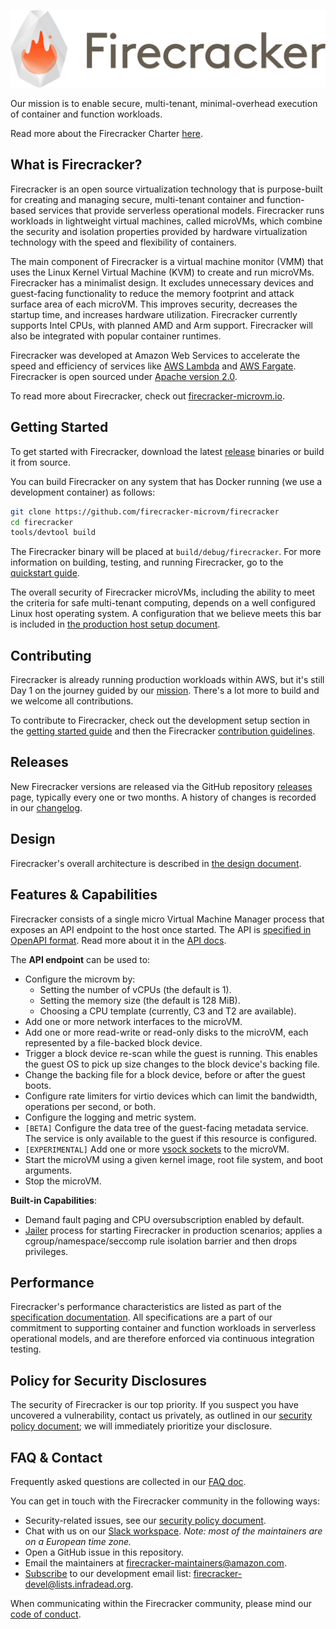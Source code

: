 ![Firecracker Logo Title](docs/images/fc_logo_full_white-bg.png)

Our mission is to enable secure, multi-tenant, minimal-overhead execution of
container and function workloads.

Read more about the Firecracker Charter [here](CHARTER.md).

## What is Firecracker?

Firecracker is an open source virtualization technology that is purpose-built
for creating and managing secure, multi-tenant container and function-based
services that provide serverless operational models. Firecracker runs workloads
in lightweight virtual machines, called microVMs, which combine the security and
isolation properties provided by hardware virtualization technology with the
speed and flexibility of containers.

The main component of Firecracker is a virtual machine monitor (VMM) that uses
the Linux Kernel Virtual Machine (KVM) to create and run microVMs. Firecracker
has a minimalist design. It excludes unnecessary devices and guest-facing
functionality to reduce the memory footprint and attack surface area of each
microVM. This improves security, decreases the startup time, and increases
hardware utilization. Firecracker currently supports Intel CPUs, with planned
AMD and Arm support. Firecracker will also be integrated with popular container
runtimes.

Firecracker was developed at Amazon Web Services to accelerate the speed and
efficiency of services like [AWS Lambda](https://aws.amazon.com/lambda/) and
[AWS Fargate](https://aws.amazon.com/fargate/). Firecracker is open
sourced under [Apache version 2.0](LICENSE).

To read more about Firecracker, check out
[firecracker-microvm.io](https://firecracker-microvm.github.io).

## Getting Started

To get started with Firecracker, download the latest
[release](https://github.com/firecracker-microvm/firecracker/releases) binaries or build it from source.

You can build Firecracker on any system that has Docker running (we use a
development container) as follows:

```bash
git clone https://github.com/firecracker-microvm/firecracker
cd firecracker
tools/devtool build
```

The Firecracker binary will be placed at `build/debug/firecracker`. For more
information on building, testing, and running Firecracker, go to the
[quickstart guide](docs/getting-started.md).

The overall security of Firecracker microVMs, including the ability to meet the
criteria for safe multi-tenant computing, depends on a well configured Linux
host operating system. A configuration that we believe meets this bar is
included in [the production host setup document](docs/prod-host-setup.md).

## Contributing

Firecracker is already running production workloads within AWS, but it's still
Day 1 on the journey guided by our [mission](CHARTER.md). There's a lot more to
build and we welcome all contributions.

To contribute to Firecracker, check out the development setup section in the
[getting started guide](docs/getting-started.md) and then the Firecracker
[contribution guidelines](CONTRIBUTING.md).

## Releases

New Firecracker versions are released via the GitHub repository
[releases](https://github.com/firecracker-microvm/firecracker/releases) page,
typically every one or two months. A history of changes is recorded in our
[changelog](CHANGELOG.md).

## Design

Firecracker's overall architecture is described in
[the design document](docs/design.md).

## Features & Capabilities

Firecracker consists of a single micro Virtual Machine Manager process that
exposes an API endpoint to the host once started. The API is
[specified in OpenAPI format](api_server/swagger/firecracker.yaml). Read more
about it in the [API docs](docs/api_requests).

The **API endpoint** can be used to:

- Configure the microvm by:
  - Setting the number of vCPUs (the default is 1).
  - Setting the memory size (the default is 128 MiB).
  - Choosing a CPU template (currently, C3 and T2 are available).
- Add one or more network interfaces to the microVM.
- Add one or more read-write or read-only disks to the microVM, each represented
  by a file-backed block device.
- Trigger a block device re-scan while the guest is running. This enables the
  guest OS to pick up size changes to the block device's backing file.
- Change the backing file for a block device, before or after the guest boots.
- Configure rate limiters for virtio devices which can limit the bandwidth,
  operations per second, or both.
- Configure the logging and metric system.
- `[BETA]` Configure the data tree of the guest-facing metadata service. The
  service is only available to the guest if this resource is configured.
- `[EXPERIMENTAL]` Add one or more [vsock sockets](docs/experimental-vsock.md)
  to the microVM.
- Start the microVM using a given kernel image, root file system, and boot
  arguments.
- Stop the microVM.

**Built-in Capabilities**:

- Demand fault paging and CPU oversubscription enabled by default.
- [Jailer](docs/jailer.md) process for starting Firecracker in production
  scenarios; applies a cgroup/namespace/seccomp rule isolation barrier and then
  drops privileges.

## Performance

Firecracker's performance characteristics are listed as part of the
[specification documentation](SPECIFICATION.md). All specifications are a part
of our commitment to supporting container and function workloads in serverless
operational models, and are therefore enforced via continuous integration
testing.

## Policy for Security Disclosures

The security of Firecracker is our top priority. If you suspect you have
uncovered a vulnerability, contact us privately, as outlined in our
[security policy document](SECURITY-POLICY.md); we will immediately prioritize
your disclosure.

## FAQ & Contact

Frequently asked questions are collected in our [FAQ doc](FAQ.md).

You can get in touch with the Firecracker community in the following ways:
- Security-related issues, see our [security policy document](SECURITY-POLICY.md).
- Chat with us on our
  [Slack workspace](https://tinyurl.com/firecracker-microvm). _Note: most of the
  maintainers are on a European time zone._
- Open a GitHub issue in this repository.
- Email the maintainers at
  [firecracker-maintainers@amazon.com](mailto:firecracker-maintainers@amazon.com).
- [Subscribe](https://lists.infradead.org/mailman/listinfo/firecracker-devel) to
  our development email list:
  [firecracker-devel@lists.infradead.org](mailto:firecracker-devel@lists.infradead.org).

When communicating within the Firecracker community, please mind our
[code of conduct](CODE_OF_CONDUCT.md).
